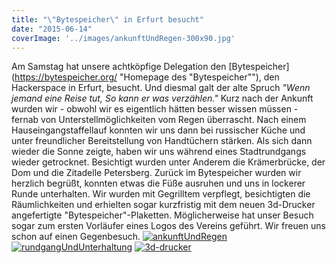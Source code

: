 ```yaml
---
title: "\"Bytespeicher\" in Erfurt besucht"
date: "2015-06-14"
coverImage: '../images/ankunftUndRegen-300x90.jpg'
---
```


Am Samstag hat unsere achtköpfige Delegation den [Bytespeicher](https://bytespeicher.org/ "Homepage des "Bytespeicher""), den Hackerspace in Erfurt, besucht. Und diesmal galt der alte Spruch _"Wenn jemand eine Reise tut, So kann er was verzählen."_ Kurz nach der Ankunft wurden wir - obwohl wir es eigentlich hätten besser wissen müssen - fernab von Unterstellmöglichkeiten vom Regen überrascht. Nach einem Hauseingangstaffellauf konnten wir uns dann bei russischer Küche und unter freundlicher Bereitstellung von Handtüchern stärken. Als sich dann wieder die Sonne zeigte, haben wir uns während eines Stadtrundgangs wieder getrocknet. Besichtigt wurden unter Anderem die Krämerbrücke, der Dom und die Zitadelle Petersberg. Zurück im Bytespeicher wurden wir herzlich begrüßt, konnten etwas die Füße ausruhen und uns in lockerer Runde unterhalten. Wir wurden mit Gegrilltem verpflegt, besichtigten die Räumlichkeiten und erhielten sogar kurzfristig mit dem neuen 3d-Drucker angefertigte "Bytespeicher"-Plaketten. Möglicherweise hat unser Besuch sogar zum ersten Vorläufer eines Logos des Vereins geführt. Wir freuen uns schon auf einen Gegenbesuch. [![ankunftUndRegen](../images/ankunftUndRegen-300x90.jpg)](https://hackzogtum-coburg.de/wp-content/uploads/2015/06/ankunftUndRegen.jpg) [![rundgangUndUnterhaltung](../images/rundgangUndUnterhaltung-300x80.jpg)](https://hackzogtum-coburg.de/wp-content/uploads/2015/06/rundgangUndUnterhaltung.jpg) [![3d-drucker](../images/3d-drucker-300x190.jpg)](https://hackzogtum-coburg.de/wp-content/uploads/2015/06/3d-drucker.jpg)
